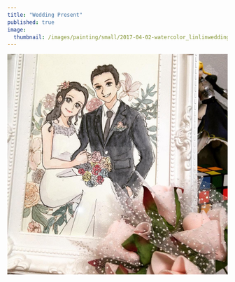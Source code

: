 ```yaml
---
title: "Wedding Present"
published: true
image: 
  thumbnail: /images/painting/small/2017-04-02-watercolor_linlinwedding.jpg
---
```

<img src="/images/painting/2017-04-02-watercolor_linlinwedding.jpg">

